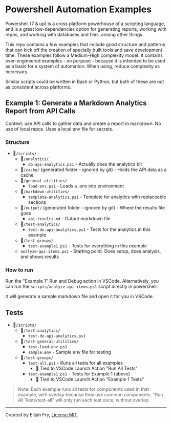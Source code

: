 # Powershell Automation Examples

Powershell (7 & up) is a cross platform powerhouse of a scripting language, and is a great low-dependencies option for generating reports, working with repos, and working with databases and files, among other things.

This repo contains a few examples that include good structure and patterns that can kick off the creation of specially built tools and save development time. These examples follow a Medium-High complexity model. It contains over-engineered examples - on purpose - because it is intended to be used as a basis for a system of automation. When using, reduce complexity as necessary.

Similar scripts could be written in Bash or Python, but both of these are not as consistent across platforms.

## Example 1: Generate a Markdown Analytics Report from API Calls

Context: use API calls to gather data and create a report in markdown. No use of local repos. Uses a local env file for secrets.

### Structure

- 📂`/scripts/`
  - 📂`/analytics/`
    - `do-api-analytics.ps1` - Actually does the analytics bit
  - 📂`/cache/` (generated folder - ignored by git) - Holds the API data as a cache
  - 📂`/general-utilities/`
    - `load-env.ps1` - Loads a .env into environment
  - 📂`/markdown-utilities/`
    - `template-analytics.ps1` - Template for analytics with replaceable sections
  - 📂`/output/` (generated folder - ignored by git) - Where the results file goes
    - `api-results.md` - Output markdown file
  - 📂`/test-analytics/`
    - `test-do-api-analytics.ps1` - Tests for the analytics in this example
  - 📂`/test-groups/`
    - `test-example1.ps1` - Tests for everything in this example
  - `analyze-api-items.ps1` - Starting point. Does setup, does analysis, and shows results

### How to run

Run the "Example 1" Run and Debug action in VSCode. Alternatively, you can run the `scripts/analyze-api-items.ps1` script directly in powershell.

It will generate a sample markdown file and open it for you in VSCode.

## Tests

- 📂`/scripts/`
  - 📂`/test-analytics/`
    - `test-do-api-analytics.ps1`
  - 📂`/test-general-utilities/`
    - `test-load-env.ps1`
    - `sample.env` - Sample env file for testing
  - 📂`/test-groups/`
    - `test-all.ps1` - Runs all tests for all examples
      - 🚀 Tied to VSCode Launch Action "Run All Tests"
    - `test-example1.ps1` - Tests for Example 1 (above)
      - 🚀 Tied to  VSCode Launch Action "Example 1 Tests"

> Note: Each example runs all tests for components used in that example, with overlap because they use common components. "Run All Tests/test-all" will only run each test once, without overlap.

---

Created by Elijah Fry, [License MIT](/LICENSE).
